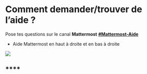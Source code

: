 # Comment demander/trouver de l’aide ?

Pose tes questions sur le canal **Mattermost** [**#Mattermost-Aide**](https://mattermost.incubateur.net/betagouv/channels/mattermost-aide)

* Aide Mattermost en haut à droite et en bas à droite

![](https://lh4.googleusercontent.com/buQwrmO4xx81owS1ttCJo2qhtTDRaY1fTrF\_WlZLoCLHPP91pQuWuqHNr-QtmF8Ci0PmIYHp\_eN2PPEKtA0KKeTuK2MBH5r6O67CkDFx10hHjuz29K\_5IEtLKUs6UM-HhM6RneNp)

## \*\*\*\*
